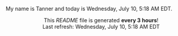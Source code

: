 My name is Tanner and today is Wednesday, July 10, 5:18 AM EDT.

<p align="center">This <i>README</i> file is generated <b>every 3 hours</b>!</br>Last refresh: Wednesday, July 10, 5:18 AM EDT<br /></p>
